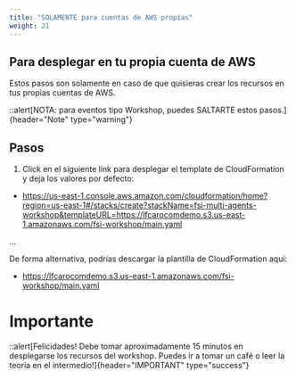 ```yaml
---
title: "SOLAMENTE para cuentas de AWS propias"
weight: 21
---
```


## Para desplegar en tu propia cuenta de AWS

Estos pasos son solamente en caso de que quisieras crear los recursos en tus propias cuentas de AWS.

::alert[NOTA: para eventos tipo Workshop, puedes SALTARTE estos pasos.]{header="Note" type="warning"}

## Pasos

1. Click en el siguiente link para desplegar el template de CloudFormation y deja los valores por defecto:

- https://us-east-1.console.aws.amazon.com/cloudformation/home?region=us-east-1#/stacks/create?stackName=fsi-multi-agents-workshop&templateURL=https://lfcarocomdemo.s3.us-east-1.amazonaws.com/fsi-workshop/main.yaml

...

De forma alternativa, podrías descargar la plantilla de CloudFormation aquí:

- https://lfcarocomdemo.s3.us-east-1.amazonaws.com/fsi-workshop/main.yaml

# Importante

::alert[Felicidades! Debe tomar aproximadamente 15 minutos en desplegarse los recursos del workshop. Puedes ir a tomar un café o leer la teoría en el intermedio!]{header="IMPORTANT" type="success"}

